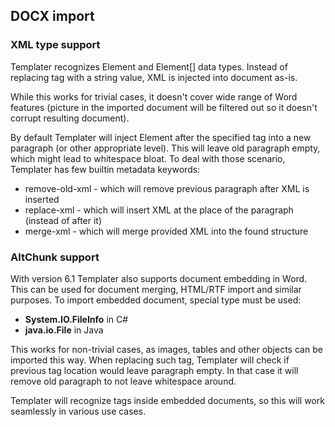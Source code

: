 ## DOCX import

### XML type support

Templater recognizes Element and Element[] data types.
Instead of replacing tag with a string value, XML is injected into document as-is.

While this works for trivial cases, it doesn't cover wide range of Word features
(picture in the imported document will be filtered out so it doesn't corrupt resulting document).

By default Templater will inject Element after the specified tag into a new paragraph (or other appropriate level).
This will leave old paragraph empty, which might lead to whitespace bloat. To deal with those scenario, Templater has few builtin metadata keywords:

 * remove-old-xml - which will remove previous paragraph after XML is inserted
 * replace-xml - which will insert XML at the place of the paragraph (instead of after it)
 * merge-xml - which will merge provided XML into the found structure

### AltChunk support

With version 6.1 Templater also supports document embedding in Word. This can be used for document merging, HTML/RTF import and similar purposes.
To import embedded document, special type must be used:

  * **System.IO.FileInfo** in C#
  * **java.io.File** in Java

This works for non-trivial cases, as images, tables and other objects can be imported this way.
When replacing such tag, Templater will check if previous tag location would leave paragraph empty.
In that case it will remove old paragraph to not leave whitespace around.

Templater will recognize tags inside embedded documents, so this will work seamlessly in various use cases.

